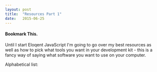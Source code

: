 ```yaml
---
layout: post
title:  "Resources Part 1"
date:   2015-06-25
---
```

#### Bookmark This.

Until I start Eloqent JavaScript I'm going to go over my best resources as well as how to pick what tools you want in your development kit - this is a fancy way of saying what software you want to use on your computer.

Alphabetical list:
